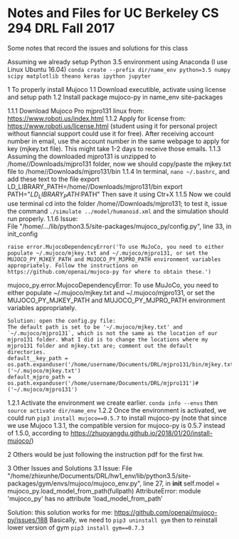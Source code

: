 # Notes and Files for UC Berkeley CS 294 DRL Fall 2017
Some notes that record the issues and solutions for this class

Assuming we already setup Python 3.5 environment using Anaconda (I use Linux Ubuntu 16.04)
`conda create --prefix dir/name_env python=3.5 numpy scipy matplotlib theano keras ipython jupyter`

1 To properly install Mujoco
  1.1 Download executible, activate using license and setup path
  1.2 Install package mujoco-py in name_env site-packages
  
  1.1.1 Download Mujoco Pro mjpro131 linux from: https://www.roboti.us/index.html
  1.1.2 Apply for license from: https://www.roboti.us/license.html (student using it for personal project without fianncial support could use it for free). After receiving account number in email, use the account number in the same webpage to apply for key (mjkey.txt file). This might take 1-2 days to receive those emails.
  1.1.3 Assuming the downloaded mjpro131 is unzipped to /home/<username>/Downloads/mjpro131 folder, now we should copy/paste the mjkey.txt file to /home/<username>/Downloads/mjpro131/bin
  1.1.4 In terminal, `nano ~/.bashrc`, and add these text to the file 
    export LD_LIBRARY_PATH=/home/<username>/Downloads/mjpro131/bin
    export PATH="$LD_LIBRARY_PATH:$PATH"
    Then save it using Ctr+X
  1.1.5 Now we could use terminal cd into the folder /home/<username>/Downloads/mjpro131; to test it, issue the command
    `./simulate ../model/humanoid.xml` and the simulation should run properly.
  1.1.6 Issue:  
    File "/home/.../lib/python3.5/site-packages/mujoco_py/config.py", line 33, in init_config

    raise error.MujocoDependencyError('To use MuJoCo, you need to either populate ~/.mujoco/mjkey.txt and ~/.mujoco/mjpro131, or set the MUJOCO_PY_MJKEY_PATH and MUJOCO_PY_MJPRO_PATH environment variables appropriately. Follow the instructions on https://github.com/openai/mujoco-py for where to obtain these.')
mujoco_py.error.MujocoDependencyError: To use MuJoCo, you need to either populate ~/.mujoco/mjkey.txt and ~/.mujoco/mjpro131, or set the MUJOCO_PY_MJKEY_PATH and MUJOCO_PY_MJPRO_PATH environment variables appropriately.
  
    Solution: open the config.py file:
    The default path is set to be '~/.mujoco/mjkey.txt' and `~/.mujoco/mjpro131`, which is not the same as the location of our mjpro131 folder. What I did is to change the locations where my mjpro131 folder and mjkey.txt are; comment out the default directories.
    default__key_path = os.path.expanduser('/home/username/Documents/DRL/mjpro131/bin/mjkey.txt')#('~/.mujoco/mjkey.txt')
    default_mjpro_path = os.path.expanduser('/home/username/Documents/DRL/mjpro131')#('~/.mujoco/mjpro131')
      
  
  1.2.1 Activate the environment we create earlier. `conda info --envs` then `source activate dir/name_env`
  1.2.2 Once the environment is activated, we could run `pip3 install mujoco==0.5.7` to install mujoco-py (note that since we use Mujoco 1.3.1, the compatible version for mujoco-py is 0.5.7 instead of 1.5.0, according to https://zhuoyangdu.github.io/2018/01/20/install-mujoco/)
  
2 Others would be just following the instruction pdf for the first hw.

3 Other Issues and Solutions
  3.1 Issue:
    File "/home/zhixunhe/Documents/DRL/hw1_env/lib/python3.5/site-packages/gym/envs/mujoco/mujoco_env.py", line 27, in __init__
    self.model = mujoco_py.load_model_from_path(fullpath)
AttributeError: module 'mujoco_py' has no attribute 'load_model_from_path'

  Solution: this solution works for me: https://github.com/openai/mujoco-py/issues/188
    Basically, we need to `pip3 uninstall gym` then to reinstall lower version of gym `pip3 install gym==0.7.3`
